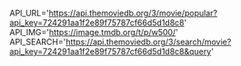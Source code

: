 API_URL='https://api.themoviedb.org/3/movie/popular?api_key=724291aa1f2e89f75787cf66d5d1d8c8'
API_IMG='https://image.tmdb.org/t/p/w500/'
API_SEARCH='https://api.themoviedb.org/3/search/movie?api_key=724291aa1f2e89f75787cf66d5d1d8c8&query'


